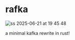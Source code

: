 # rafka

![ss 2025-06-21 at 19 45 48](https://github.com/user-attachments/assets/ec7664ad-bce8-4a3e-8435-afb83af5860e)


a minimal kafka rewrite in rust!
